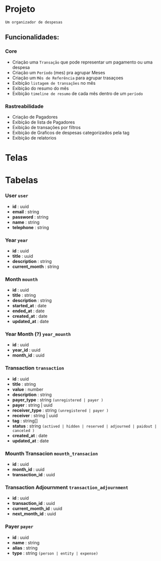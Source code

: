 # Projeto

    Um organizador de despesas 

## Funcionalidades:

### Core
- Criação uma `Transação` que pode representar um pagamento ou uma despesa
- Criação um `Período` (mes) pra agrupar Meses
- Criação um `Mês de Referência` para agrupar trasaçoes
- Exibição `listagem de transações` no mês
- Exibição do resumo do mês
- Exibição `timeline de resumo` de cada mês dentro de um `período`

### Rastreabilidade
- Criação de Pagadores
- Exibição de lista de Pagadores
- Exibição de transações por filtros
- Exibição de Graficos de despesas categorizados pela tag
- Exibição de relatorios

# Telas



# Tabelas

### User ```user```
 - **id** : uuid
 - **email** : string
 - **password** : string
 - **name** : string
 - **telephone** : string

### Year ```year```
 - **id** : uuid
 - **title** : uuid
 - **description** : string
 - **current_month** : string

### Month ```mounth```
 - **id** : uuid
 - **title** : string
 - **description** : string
 - **started_at** : date
 - **ended_at** : date
 - **created_at** : date
 - **updated_at** : date

### Year Month (?) ```year_mounth```
 - **id** : uuid
 - **year_id** : uuid
 - **month_id** : uuid

### Transaction ```transaction```
 - **id** : uuid
 - **title** : string
 - **value** : number
 - **description** : string
 - **payer_type** : string ```(unregistered | payer )```
 - **payer** : string | uuid
 - **receiver_type** : string ```(unregistered | payer )```
 - **receiver** : string | uuid
 - **tag** : string[]
 - **status** : string ```(actived | hidden | reserved | adjourned | paidout | canceled )```
 - **created_at** : date
 - **updated_at** : date

### Mounth Transacion ```mounth_transacion ```
 - **id** : uuid
 - **month_id** : uuid
 - **transaction_id** : uuid

### Transaction Adjournment ```transaction_adjournment```
 - **id** : uuid
 - **transaction_id** : uuid
 - **current_month_id** : uuid
 - **next_month_id** : uuid

### Payer  ```payer```
 - **id** : uuid
 - **name** : string
 - **alias** : string
 - **type** : string ```(person | entity | expense)```
 